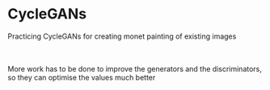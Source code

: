 # CycleGANs
Practicing CycleGANs for creating monet painting of existing images <br/>

<br/><br/>
More work has to be done to improve the generators and the discriminators, so they can optimise the values much better
<br/>
